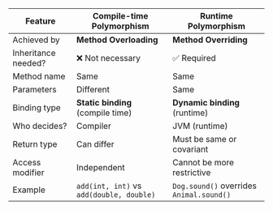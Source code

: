 | Feature             | Compile-time Polymorphism                | Runtime Polymorphism                     |
| ------------------- | ---------------------------------------- | ---------------------------------------- |
| Achieved by         | **Method Overloading**                   | **Method Overriding**                    |
| Inheritance needed? | ❌ Not necessary                          | ✅ Required                               |
| Method name         | Same                                     | Same                                     |
| Parameters          | Different                                | Same                                     |
| Binding type        | **Static binding** (compile time)        | **Dynamic binding** (runtime)            |
| Who decides?        | Compiler                                 | JVM (runtime)                            |
| Return type         | Can differ                               | Must be same or covariant                |
| Access modifier     | Independent                              | Cannot be more restrictive               |
| Example             | `add(int, int)` vs `add(double, double)` | `Dog.sound()` overrides `Animal.sound()` |
